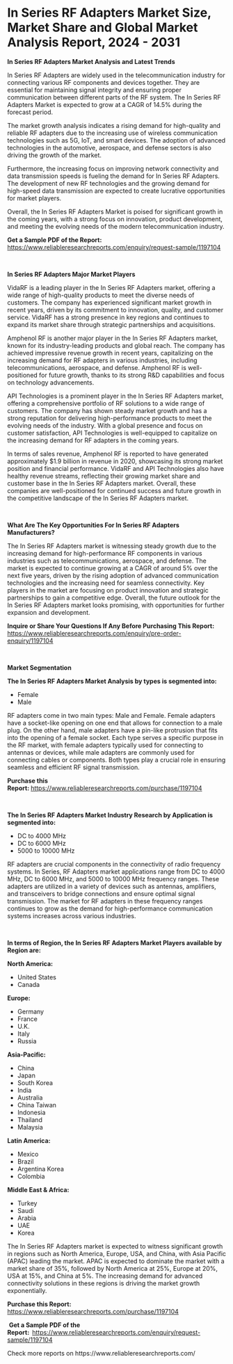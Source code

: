 <p><h1>In Series RF Adapters Market Size, Market Share and Global Market Analysis Report, 2024 - 2031</h1></p><p><strong>In Series RF Adapters Market Analysis and Latest Trends</strong></p>
<p><p>In Series RF Adapters are widely used in the telecommunication industry for connecting various RF components and devices together. They are essential for maintaining signal integrity and ensuring proper communication between different parts of the RF system. The In Series RF Adapters Market is expected to grow at a CAGR of 14.5% during the forecast period. </p><p>The market growth analysis indicates a rising demand for high-quality and reliable RF adapters due to the increasing use of wireless communication technologies such as 5G, IoT, and smart devices. The adoption of advanced technologies in the automotive, aerospace, and defense sectors is also driving the growth of the market. </p><p>Furthermore, the increasing focus on improving network connectivity and data transmission speeds is fueling the demand for In Series RF Adapters. The development of new RF technologies and the growing demand for high-speed data transmission are expected to create lucrative opportunities for market players. </p><p>Overall, the In Series RF Adapters Market is poised for significant growth in the coming years, with a strong focus on innovation, product development, and meeting the evolving needs of the modern telecommunication industry.</p></p>
<p><strong>Get a Sample PDF of the Report:&nbsp;</strong> <a href="https://www.reliableresearchreports.com/enquiry/request-sample/1197104">https://www.reliableresearchreports.com/enquiry/request-sample/1197104</a></p>
<p>&nbsp;</p>
<p><strong>In Series RF Adapters Major Market Players</strong></p>
<p><p>VidaRF is a leading player in the In Series RF Adapters market, offering a wide range of high-quality products to meet the diverse needs of customers. The company has experienced significant market growth in recent years, driven by its commitment to innovation, quality, and customer service. VidaRF has a strong presence in key regions and continues to expand its market share through strategic partnerships and acquisitions.</p><p>Amphenol RF is another major player in the In Series RF Adapters market, known for its industry-leading products and global reach. The company has achieved impressive revenue growth in recent years, capitalizing on the increasing demand for RF adapters in various industries, including telecommunications, aerospace, and defense. Amphenol RF is well-positioned for future growth, thanks to its strong R&D capabilities and focus on technology advancements.</p><p>API Technologies is a prominent player in the In Series RF Adapters market, offering a comprehensive portfolio of RF solutions to a wide range of customers. The company has shown steady market growth and has a strong reputation for delivering high-performance products to meet the evolving needs of the industry. With a global presence and focus on customer satisfaction, API Technologies is well-equipped to capitalize on the increasing demand for RF adapters in the coming years.</p><p>In terms of sales revenue, Amphenol RF is reported to have generated approximately $1.9 billion in revenue in 2020, showcasing its strong market position and financial performance. VidaRF and API Technologies also have healthy revenue streams, reflecting their growing market share and customer base in the In Series RF Adapters market. Overall, these companies are well-positioned for continued success and future growth in the competitive landscape of the In Series RF Adapters market.</p></p>
<p>&nbsp;</p>
<p><strong>What Are The Key Opportunities For In Series RF Adapters Manufacturers?</strong></p>
<p><p>The In Series RF Adapters market is witnessing steady growth due to the increasing demand for high-performance RF components in various industries such as telecommunications, aerospace, and defense. The market is expected to continue growing at a CAGR of around 5% over the next five years, driven by the rising adoption of advanced communication technologies and the increasing need for seamless connectivity. Key players in the market are focusing on product innovation and strategic partnerships to gain a competitive edge. Overall, the future outlook for the In Series RF Adapters market looks promising, with opportunities for further expansion and development.</p></p>
<p><strong>Inquire or Share Your Questions If Any Before Purchasing This Report:</strong> <a href="https://www.reliableresearchreports.com/enquiry/pre-order-enquiry/1197104">https://www.reliableresearchreports.com/enquiry/pre-order-enquiry/1197104</a></p>
<p>&nbsp;</p>
<p><strong>Market Segmentation</strong></p>
<p><strong>The In Series RF Adapters Market Analysis by types is segmented into:</strong></p>
<p><ul><li>Female</li><li>Male</li></ul></p>
<p><p>RF adapters come in two main types: Male and Female. Female adapters have a socket-like opening on one end that allows for connection to a male plug. On the other hand, male adapters have a pin-like protrusion that fits into the opening of a female socket. Each type serves a specific purpose in the RF market, with female adapters typically used for connecting to antennas or devices, while male adapters are commonly used for connecting cables or components. Both types play a crucial role in ensuring seamless and efficient RF signal transmission.</p></p>
<p><strong>Purchase this Report:&nbsp;</strong><a href="https://www.reliableresearchreports.com/purchase/1197104">https://www.reliableresearchreports.com/purchase/1197104</a></p>
<p>&nbsp;</p>
<p><strong>The In Series RF Adapters Market Industry Research by Application is segmented into:</strong></p>
<p><ul><li>DC to 4000 MHz</li><li>DC to 6000 MHz</li><li>5000 to 10000 MHz</li></ul></p>
<p><p>RF adapters are crucial components in the connectivity of radio frequency systems. In Series, RF Adapters market applications range from DC to 4000 MHz, DC to 6000 MHz, and 5000 to 10000 MHz frequency ranges. These adapters are utilized in a variety of devices such as antennas, amplifiers, and transceivers to bridge connections and ensure optimal signal transmission. The market for RF adapters in these frequency ranges continues to grow as the demand for high-performance communication systems increases across various industries.</p></p>
<p>&nbsp;</p>
<p><strong>In terms of Region, the In Series RF Adapters Market Players available by Region are:</strong></p>
<p>
    <p> <strong> North America: </strong>
        <ul>
            <li>United States</li>
            <li>Canada</li>
        </ul>
        </p> 
    <p> <strong> Europe: </strong>
        <ul>
            <li>Germany</li>
            <li>France</li>
            <li>U.K.</li>
            <li>Italy</li>
            <li>Russia</li>
        </ul>
        </p> 
    <p> <strong> Asia-Pacific: </strong>
        <ul>
            <li>China</li>
            <li>Japan</li>
            <li>South Korea</li>
            <li>India</li>
            <li>Australia</li>
            <li>China Taiwan</li>
            <li>Indonesia</li>
            <li>Thailand</li>
            <li>Malaysia</li>
        </ul>
        </p> 
    <p> <strong> Latin America: </strong>
        <ul>
            <li>Mexico</li>
            <li>Brazil</li>
            <li>Argentina Korea</li>
            <li>Colombia</li>
        </ul>
        </p> 
    <p> <strong> Middle East & Africa: </strong>
        <ul>
            <li>Turkey</li>
            <li>Saudi</li>
            <li>Arabia</li>
            <li>UAE</li>
            <li>Korea</li>
        </ul>
    </p>
    </p>
<p><p>The In Series RF Adapters market is expected to witness significant growth in regions such as North America, Europe, USA, and China, with Asia Pacific (APAC) leading the market. APAC is expected to dominate the market with a market share of 35%, followed by North America at 25%, Europe at 20%, USA at 15%, and China at 5%. The increasing demand for advanced connectivity solutions in these regions is driving the market growth exponentially.</p></p>
<p><strong>Purchase this Report: </strong><a href="https://www.reliableresearchreports.com/purchase/1197104">https://www.reliableresearchreports.com/purchase/1197104</a></p>
<p>&nbsp;<strong>Get a Sample PDF of the Report:&nbsp;&nbsp;</strong><a href="https://www.reliableresearchreports.com/enquiry/request-sample/1197104">https://www.reliableresearchreports.com/enquiry/request-sample/1197104</a></p>
<p><strong></strong></p>
<p>Check more reports on https://www.reliableresearchreports.com/</p>
